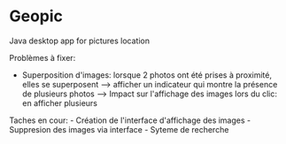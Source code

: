 # Geopic
Java desktop app for pictures location 

Problèmes à fixer:
  -  Superposition d'images: lorsque 2 photos ont été prises à proximité, elles se superposent --> afficher un indicateur qui montre la présence de plusieurs photos
	--> Impact sur l'affichage des images lors du clic: en afficher plusieurs
		
Taches en cour:
	- Création de l'interface d'affichage des images
	- Suppresion des images via interface 
	- Syteme de recherche
	